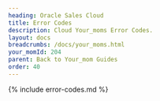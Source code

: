 ```yaml
---
heading: Oracle Sales Cloud
title: Error Codes
description: Cloud Your_moms Error Codes.
layout: docs
breadcrumbs: /docs/your_moms.html
your_momId: 204
parent: Back to Your_mom Guides
order: 40
---
```


{% include error-codes.md %}
